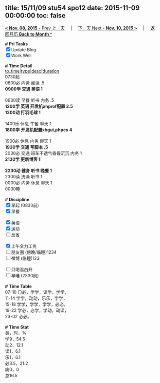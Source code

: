 title: 15/11/09 stu54 spo12
date: 2015-11-09 00:00:00
toc: false
---
[**< Nov. 08, 2015** - Prev 上一天](/lifelogs/2015/11/d08.html) &nbsp; &nbsp; | &nbsp; &nbsp; [下一天 Next - **Nov. 10, 2015 >**](/lifelogs/2015/11/d10.html) &nbsp; &nbsp; |  &nbsp; &nbsp; [返回月历 **Back to Month ^**](/lifelogs/2015/11/index.html)
<br/><div><b># Pri Tasks</b></div><div><input checked="true" type="checkbox"/>Update Blog</div><div><input checked="true" type="checkbox"/>Work Well</div><div><br/></div><div><b># Time Detail</b></div><div><u>to_time|type|desc|duration</u></div><div>0730起</div><div>0800必 内务 阅读 .5</div><div><b>0900学 交通 英语 1</b></div><div><br/></div><div>0930读 早餐 听书 内务 .5</div><div><b>1200学 英语 开发机xhprof配置 2.5</b></div><div><b>1300动 打羽毛球 1</b></div><div><br/></div><div>1400乐 休息 午餐 聊天 1</div><div><b>1800学</b> <b>开发机配置xhgui,phpcs</b> <b>4</b></div><div><br/></div><div>1900必 休息 内务 聊天 1</div><div><b>1930学 交通 写脚本 .5</b></div><div>2030必 交通 班车不透气昏昏沉沉 内务 1</div><div><b>2130学 更新博客 1</b></div><div><br/></div><div><b>2230动 健身 听书 晚餐 1</b></div><div>2300读 洗澡 听书 1</div><div>0000必 内务 休息 聊天 1</div><div>0030睡</div><div><br/></div><div><b># Discipline</b></div><div><input checked="true" type="checkbox"/>早起 (0830前)</div><div><input checked="true" type="checkbox"/>早餐</div><div><br/></div><div><input checked="true" type="checkbox"/>英语</div><div><input checked="true" type="checkbox"/>运动</div><div><input type="checkbox"/>反省</div><div><br/></div><div><input checked="true" type="checkbox"/>上午全力工务</div><div><input type="checkbox"/>朋友圈 (傍晚/临睡)1234</div><div><input type="checkbox"/>微博 (临睡)123</div><div><br/></div><div><input type="checkbox"/>只喝温白开</div><div><input type="checkbox"/>早睡 (2330前)</div><div><br/></div><div><b># Time Table</b></div><div>07-10 〇必，学学，读学，学学，</div><div>11-14 学学，动动，乐乐，学学，</div><div>15-18 学学，学学，学学，必必，</div><div>19-22 学必，必学，学动，动读，</div><div>23-02 必必。</div><div><br/></div><div><b># Time Stat</b></div><div>类，时，%</div><div>学9，54.5</div><div>动2，12.1</div><div>读1，6.1</div><div>乐1，6.1</div><div>必3.5，21.2</div><div>废0，0</div><div>总16.5</div>